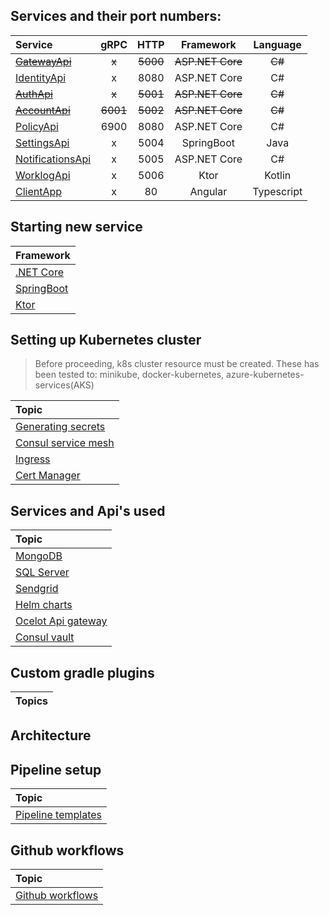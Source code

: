## Services and their port numbers:

| Service          |   gRPC   |   HTTP   |       Framework       | Language |
| :--------------- | :------: | :------: | :--------------: | :------: |
| ~~[GatewayApi](https://github.com/itsbibeksaini/GatewayApi)~~       |    ~~x~~     |   ~~5000~~   |   ~~ASP.NET Core~~   |    ~~C#~~    |
| [IdentityApi](https://github.com/itsbibeksaini/IdentityApi)      |    x     |   8080   |   ASP.NET Core   |    C#    |
| ~~[AuthApi](https://github.com/itsbibeksaini/AuthApi)~~      |  ~~x~~   | ~~5001~~ | ~~ASP.NET Core~~ |  ~~C#~~  |
| ~~[AccountApi](https://github.com/itsbibeksaini/AccountApi)~~   | ~~6001~~ | ~~5002~~ | ~~ASP.NET Core~~ |  ~~C#~~  |
| [PolicyApi](https://github.com/itsbibeksaini/PolicyApi)        |   6900   |   8080   |   ASP.NET Core   |    C#    |
| [SettingsApi](https://github.com/itsbibeksaini/SettingsApi)      |    x     |   5004   |    SpringBoot    |   Java   |
| [NotificationsApi](https://github.com/itsbibeksaini/NotificationApi) |    x     |   5005   |   ASP.NET Core   |    C#    |
| [WorklogApi](https://github.com/TMExperimentals/WorklogApi) | x | 5006 | Ktor | Kotlin |
| [ClientApp](https://github.com/itsbibeksaini/ClientApp) | x | 80 | Angular | Typescript |


## Starting new service

| Framework                                                                    |
| :---------------------------------------------------------------------------- |
| [.NET Core](https://github.com/itsbibeksaini/docs/blob/main/DotNet)     |
| [SpringBoot](https://github.com/itsbibeksaini/docs/blob/main/SpringBoot) |
| [Ktor](https://github.com/TMExperimentals/docs/tree/main/Ktor) |

## Setting up Kubernetes cluster
> Before proceeding, k8s cluster resource must be created. These has been tested to: minikube, docker-kubernetes, azure-kubernetes-services(AKS)

| Topic                  |
| :--                    |
| [Generating secrets](https://github.com/itsbibeksaini/docs/tree/main/Secrets) |
| [Consul service mesh](https://github.com/itsbibeksaini/docs/tree/main/Consul)             |
| [Ingress](https://github.com/itsbibeksaini/docs/tree/main/k8s%20Ingress) |
| [Cert Manager](https://github.com/itsbibeksaini/docs/tree/main/Cert%20Manager)       |

## Services and Api's used

| Topic                  |
| :--------------------- |
| [MongoDB](https://github.com/itsbibeksaini/docs/tree/main/MongoDB)            |
| [SQL Server](https://github.com/TMExperimentals/docs/tree/main/SQL%20Server)         |
| [Sendgrid]()           |
| [Helm charts]()        |
| [Ocelot Api gateway](https://github.com/itsbibeksaini/docs/tree/main/Ocelot) |
| [Consul vault]() |

## Custom gradle plugins

| Topics |
| :-- |

## Architecture

## Pipeline setup
| Topic |
| :---- |
| [Pipeline templates](https://github.com/itsbibeksaini/pipeline-templates/blob/main/README.md) |

## Github workflows

| Topic |
| :-- |
| [Github workflows](https://github.com/itsbibeksaini/github-workflows) |
